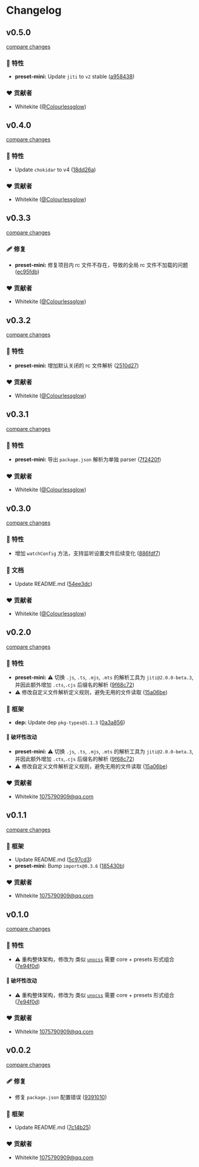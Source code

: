 # Changelog


## v0.5.0

[compare changes](https://github.com/Colourlessglow/esconf/compare/v0.4.0...v0.5.0)

### 🚀 特性

- **preset-mini:** Update `jiti` to `v2` stable ([a958438](https://github.com/Colourlessglow/esconf/commit/a958438))

### ❤️ 贡献者

- Whitekite ([@Colourlessglow](http://github.com/Colourlessglow))

## v0.4.0

[compare changes](https://github.com/Colourlessglow/esconf/compare/v0.3.3...v0.4.0)

### 🚀 特性

- Update  `chokidar` to v4 ([18dd26a](https://github.com/Colourlessglow/esconf/commit/18dd26a))

### ❤️ 贡献者

- Whitekite ([@Colourlessglow](http://github.com/Colourlessglow))

## v0.3.3

[compare changes](https://github.com/Colourlessglow/esconf/compare/v0.3.2...v0.3.3)

### 🩹 修复

- **preset-mini:** 修复项目内 rc 文件不存在，导致的全局 rc 文件不加载的问题 ([ec95fdb](https://github.com/Colourlessglow/esconf/commit/ec95fdb))

### ❤️ 贡献者

- Whitekite ([@Colourlessglow](http://github.com/Colourlessglow))

## v0.3.2

[compare changes](https://github.com/Colourlessglow/esconf/compare/v0.3.1...v0.3.2)

### 🚀 特性

- **preset-mini:** 增加默认关闭的 rc 文件解析 ([2510d27](https://github.com/Colourlessglow/esconf/commit/2510d27))

### ❤️ 贡献者

- Whitekite ([@Colourlessglow](http://github.com/Colourlessglow))

## v0.3.1

[compare changes](https://github.com/Colourlessglow/esconf/compare/v0.3.0...v0.3.1)

### 🚀 特性

- **preset-mini:** 导出 `package.json` 解析为单独 parser ([7f2420f](https://github.com/Colourlessglow/esconf/commit/7f2420f))

### ❤️ 贡献者

- Whitekite ([@Colourlessglow](http://github.com/Colourlessglow))

## v0.3.0

[compare changes](https://github.com/Colourlessglow/esconf/compare/v0.2.0...v0.3.0)

### 🚀 特性

- 增加 `watchConfig` 方法，支持监听设置文件后续变化 ([886fdf7](https://github.com/Colourlessglow/esconf/commit/886fdf7))

### 📖 文档

- Update README.md ([54ee3dc](https://github.com/Colourlessglow/esconf/commit/54ee3dc))

### ❤️ 贡献者

- Whitekite ([@Colourlessglow](http://github.com/Colourlessglow))

## v0.2.0

[compare changes](https://github.com/Colourlessglow/esconf/compare/v0.1.1...v0.2.0)

### 🚀 特性

- **preset-mini:** ⚠️  切换 `.js`, `.ts`, `.mjs`,  `.mts` 的解析工具为 `jiti@2.0.0-beta.3`,并因此额外增加 `.cts`,`.cjs` 后缀名的解析 ([9f68c72](https://github.com/Colourlessglow/esconf/commit/9f68c72))
- ⚠️  修改自定义文件解析定义规则，避免无用的文件读取 ([15a06be](https://github.com/Colourlessglow/esconf/commit/15a06be))

### 🏡 框架

- **dep:** Update dep `pkg-types@1.1.3` ([0a3a856](https://github.com/Colourlessglow/esconf/commit/0a3a856))

#### 🚨 破坏性改动

- **preset-mini:** ⚠️  切换 `.js`, `.ts`, `.mjs`,  `.mts` 的解析工具为 `jiti@2.0.0-beta.3`,并因此额外增加 `.cts`,`.cjs` 后缀名的解析 ([9f68c72](https://github.com/Colourlessglow/esconf/commit/9f68c72))
- ⚠️  修改自定义文件解析定义规则，避免无用的文件读取 ([15a06be](https://github.com/Colourlessglow/esconf/commit/15a06be))

### ❤️ 贡献者

- Whitekite <1075790909@qq.com>

## v0.1.1

[compare changes](https://github.com/Colourlessglow/esconf/compare/v0.1.0...v0.1.1)

### 🏡 框架

- Update README.md ([5c97cd3](https://github.com/Colourlessglow/esconf/commit/5c97cd3))
- **preset-mini:** Bump `importx@0.3.6` ([185430b](https://github.com/Colourlessglow/esconf/commit/185430b))

### ❤️ 贡献者

- Whitekite <1075790909@qq.com>

## v0.1.0

[compare changes](https://github.com/Colourlessglow/esconf/compare/v0.0.2...v0.1.0)

### 🚀 特性

- ⚠️  重构整体架构，修改为 类似 [`unocss`](https://unocss.dev/) 需要 core + presets 形式组合 ([7e94f0d](https://github.com/Colourlessglow/esconf/commit/7e94f0d))

#### 🚨 破坏性改动

- ⚠️  重构整体架构，修改为 类似 [`unocss`](https://unocss.dev/) 需要 core + presets 形式组合 ([7e94f0d](https://github.com/Colourlessglow/esconf/commit/7e94f0d))

### ❤️ 贡献者

- Whitekite <1075790909@qq.com>

## v0.0.2

[compare changes](https://github.com/Colourlessglow/esconf/compare/v0.0.1...v0.0.2)

### 🩹 修复

- 修复 `package.json` 配置错误 ([9391010](https://github.com/Colourlessglow/esconf/commit/9391010))

### 🏡 框架

- Update README.md ([7c14b25](https://github.com/Colourlessglow/esconf/commit/7c14b25))

### ❤️ 贡献者

- Whitekite <1075790909@qq.com>

